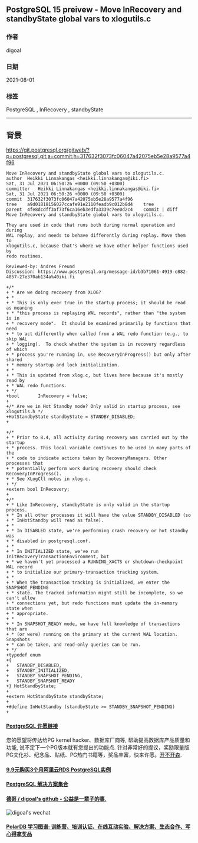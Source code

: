## PostgreSQL 15 preivew - Move InRecovery and standbyState global vars to xlogutils.c     
              
### 作者              
digoal              
              
### 日期              
2021-08-01               
              
### 标签              
PostgreSQL , InRecovery , standbyState              
              
----              
              
## 背景       
  
https://git.postgresql.org/gitweb/?p=postgresql.git;a=commit;h=317632f3073fc06047a42075eb5e28a9577a4f96  
  
```  
Move InRecovery and standbyState global vars to xlogutils.c.  
author	Heikki Linnakangas <heikki.linnakangas@iki.fi>	  
Sat, 31 Jul 2021 06:50:26 +0000 (09:50 +0300)  
committer	Heikki Linnakangas <heikki.linnakangas@iki.fi>	  
Sat, 31 Jul 2021 06:50:26 +0000 (09:50 +0300)  
commit	317632f3073fc06047a42075eb5e28a9577a4f96  
tree	a9d01818156027ccafe91e2110feadb9c012b8d4	tree  
parent	4fe8dcdff3af73f6ca16eb3edfa3339c7ee0d2c4	commit | diff  
Move InRecovery and standbyState global vars to xlogutils.c.  
  
They are used in code that runs both during normal operation and during  
WAL replay, and needs to behave differently during replay. Move them to  
xlogutils.c, because that's where we have other helper functions used by  
redo routines.  
  
Reviewed-by: Andres Freund  
Discussion: https://www.postgresql.org/message-id/b3b71061-4919-e882-4857-27e370ab134a%40iki.fi  
```  
  
```  
+/*  
+ * Are we doing recovery from XLOG?  
+ *  
+ * This is only ever true in the startup process; it should be read as meaning  
+ * "this process is replaying WAL records", rather than "the system is in  
+ * recovery mode".  It should be examined primarily by functions that need  
+ * to act differently when called from a WAL redo function (e.g., to skip WAL  
+ * logging).  To check whether the system is in recovery regardless of which  
+ * process you're running in, use RecoveryInProgress() but only after shared  
+ * memory startup and lock initialization.  
+ *  
+ * This is updated from xlog.c, but lives here because it's mostly read by  
+ * WAL redo functions.  
+ */  
+bool       InRecovery = false;  
+  
+/* Are we in Hot Standby mode? Only valid in startup process, see xlogutils.h */  
+HotStandbyState standbyState = STANDBY_DISABLED;  
+  
```  
  
```  
+/*  
+ * Prior to 8.4, all activity during recovery was carried out by the startup  
+ * process. This local variable continues to be used in many parts of the  
+ * code to indicate actions taken by RecoveryManagers. Other processes that  
+ * potentially perform work during recovery should check RecoveryInProgress().  
+ * See XLogCtl notes in xlog.c.  
+ */  
+extern bool InRecovery;  
+  
+/*  
+ * Like InRecovery, standbyState is only valid in the startup process.  
+ * In all other processes it will have the value STANDBY_DISABLED (so  
+ * InHotStandby will read as false).  
+ *  
+ * In DISABLED state, we're performing crash recovery or hot standby was  
+ * disabled in postgresql.conf.  
+ *  
+ * In INITIALIZED state, we've run InitRecoveryTransactionEnvironment, but  
+ * we haven't yet processed a RUNNING_XACTS or shutdown-checkpoint WAL record  
+ * to initialize our primary-transaction tracking system.  
+ *  
+ * When the transaction tracking is initialized, we enter the SNAPSHOT_PENDING  
+ * state. The tracked information might still be incomplete, so we can't allow  
+ * connections yet, but redo functions must update the in-memory state when  
+ * appropriate.  
+ *  
+ * In SNAPSHOT_READY mode, we have full knowledge of transactions that are  
+ * (or were) running on the primary at the current WAL location. Snapshots  
+ * can be taken, and read-only queries can be run.  
+ */  
+typedef enum  
+{  
+   STANDBY_DISABLED,  
+   STANDBY_INITIALIZED,  
+   STANDBY_SNAPSHOT_PENDING,  
+   STANDBY_SNAPSHOT_READY  
+} HotStandbyState;  
+  
+extern HotStandbyState standbyState;  
+  
+#define InHotStandby (standbyState >= STANDBY_SNAPSHOT_PENDING)  
+  
```    
      
  
#### [PostgreSQL 许愿链接](https://github.com/digoal/blog/issues/76 "269ac3d1c492e938c0191101c7238216")
您的愿望将传达给PG kernel hacker、数据库厂商等, 帮助提高数据库产品质量和功能, 说不定下一个PG版本就有您提出的功能点. 针对非常好的提议，奖励限量版PG文化衫、纪念品、贴纸、PG热门书籍等，奖品丰富，快来许愿。[开不开森](https://github.com/digoal/blog/issues/76 "269ac3d1c492e938c0191101c7238216").  
  
  
#### [9.9元购买3个月阿里云RDS PostgreSQL实例](https://www.aliyun.com/database/postgresqlactivity "57258f76c37864c6e6d23383d05714ea")
  
  
#### [PostgreSQL 解决方案集合](https://yq.aliyun.com/topic/118 "40cff096e9ed7122c512b35d8561d9c8")
  
  
#### [德哥 / digoal's github - 公益是一辈子的事.](https://github.com/digoal/blog/blob/master/README.md "22709685feb7cab07d30f30387f0a9ae")
  
  
![digoal's wechat](../pic/digoal_weixin.jpg "f7ad92eeba24523fd47a6e1a0e691b59")
  
  
#### [PolarDB 学习图谱: 训练营、培训认证、在线互动实验、解决方案、生态合作、写心得拿奖品](https://www.aliyun.com/database/openpolardb/activity "8642f60e04ed0c814bf9cb9677976bd4")
  

